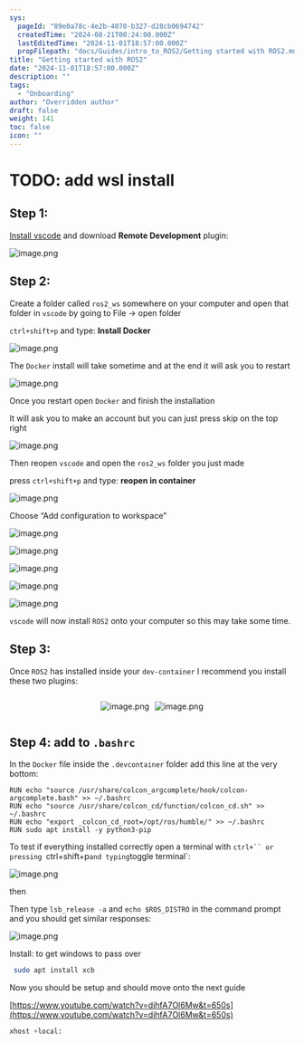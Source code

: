 ```yaml
---
sys:
  pageId: "89e0a78c-4e2b-4070-b327-d28cb0694742"
  createdTime: "2024-08-21T00:24:00.000Z"
  lastEditedTime: "2024-11-01T18:57:00.000Z"
  propFilepath: "docs/Guides/intro_to_ROS2/Getting started with ROS2.md"
title: "Getting started with ROS2"
date: "2024-11-01T18:57:00.000Z"
description: ""
tags:
  - "Onboarding"
author: "Overridden author"
draft: false
weight: 141
toc: false
icon: ""
---
```


# TODO: add wsl install

## Step 1:

[Install vscode](https://code.visualstudio.com/download) and download **Remote Development** plugin:

![image.png](https://prod-files-secure.s3.us-west-2.amazonaws.com/d518164a-d88e-44d1-a4ee-3adb3bd8bce0/efb52993-1881-4a40-b95e-6f020334f022/image.png?X-Amz-Algorithm=AWS4-HMAC-SHA256&X-Amz-Content-Sha256=UNSIGNED-PAYLOAD&X-Amz-Credential=ASIAZI2LB466R2S4UV5P%2F20250411%2Fus-west-2%2Fs3%2Faws4_request&X-Amz-Date=20250411T220731Z&X-Amz-Expires=3600&X-Amz-Security-Token=IQoJb3JpZ2luX2VjEEwaCXVzLXdlc3QtMiJHMEUCIDr1freCehRoKbMx313f3MBuPfZ34j0x1gmaujmqiSH5AiEAhDecftJop64tU6FXMqLPhJEP%2BjG4mnkRw5OfSalczTsqiAQIxf%2F%2F%2F%2F%2F%2F%2F%2F%2F%2FARAAGgw2Mzc0MjMxODM4MDUiDI1852pMrAuHox4uBCrcA6DvNm59%2BQVebdfR0XL9EbXWv0EC4mD7s5adGYaUTXoEeU03Q%2FuSbhRYsS8oes26Sohg9gdByDBKFlJAn5TnhgtwdDVgjg7afF6fX%2FylInkb4r1Ggv%2Fe2PuBJ%2F7l8B0J4JOPiPOcsiz%2BvJfZufuQzOKem0%2Fk46QB4lbB56hhdh1oecQSo8WF9O7Vz9OVUxOjyKuYqyhmphaGO1PNmkWMuYGb1nrTC9gUsDv%2BULX789dj1h7cd6%2BhAjzkFZFZyW465QeIHYC0vWBdwJH4rkwlZuQywpO6jJuiKpUbwSSb6lILab0zkqdfmVBXtotPRumJ5naePbTFU2DD7oDbEtf%2BV3luLLVBINC%2B9FR33Qkbo1tnBfXzmPn1MLfVwax8r5OhdKmNRGtWZAdbnHoenkp%2BXsPPndZNZfigNciABBY9UkDHI8s9X6gAbClHPJa9SiyR54GNnCvZbeLHN5AGtBkAxilqePd7%2BjkiBNQ%2BX54Aj8yeXPKC6ATICnS6Qs%2F%2BHtRn5km09tOdBJdI3lnMTEu2MfOttKeLOqZhGrr%2F1jpIin0jdqRerSOgpFGDWhaS7s1uPNHLUV2UW9ptqSx4sv47CKDbyVv%2BtOi5MbJufIH3gr9DourN8wGmcbrefS0MMIPx5b8GOqUBBGAlUzYY6Ovwk7cgpwnAgv6yCxlezUrbhC7qTqLffYyYNy9weg0r0fZpQXI%2F3qQYm%2Brs2k7MqTuwq4VMAXo4FEoQg7E307OPetoX7kuVv7qljomgsbIu72JfD0qJUcmFYyTNS%2FxxdL8EXWEPRXajiRDBYdoM9%2BaXDHwE%2BfO1FudRD89T4JKcA6p0Tr0beOLIuWm4ND%2FfwckLJKCeFKPxECUlifRU&X-Amz-Signature=4ee0ea6e2249d6bd545694f60643aa8ab7db4fbf83c3f144e1ccb99a243e35b2&X-Amz-SignedHeaders=host&x-id=GetObject)

## Step 2:

Create a folder called `ros2_ws` somewhere on your computer and open that folder in `vscode` by going to File → open folder 

`ctrl+shift+p` and type: **Install Docker**

![image.png](https://prod-files-secure.s3.us-west-2.amazonaws.com/d518164a-d88e-44d1-a4ee-3adb3bd8bce0/2269dc0e-1cd5-47ff-bceb-c04ad9b2eab0/image.png?X-Amz-Algorithm=AWS4-HMAC-SHA256&X-Amz-Content-Sha256=UNSIGNED-PAYLOAD&X-Amz-Credential=ASIAZI2LB466R2S4UV5P%2F20250411%2Fus-west-2%2Fs3%2Faws4_request&X-Amz-Date=20250411T220731Z&X-Amz-Expires=3600&X-Amz-Security-Token=IQoJb3JpZ2luX2VjEEwaCXVzLXdlc3QtMiJHMEUCIDr1freCehRoKbMx313f3MBuPfZ34j0x1gmaujmqiSH5AiEAhDecftJop64tU6FXMqLPhJEP%2BjG4mnkRw5OfSalczTsqiAQIxf%2F%2F%2F%2F%2F%2F%2F%2F%2F%2FARAAGgw2Mzc0MjMxODM4MDUiDI1852pMrAuHox4uBCrcA6DvNm59%2BQVebdfR0XL9EbXWv0EC4mD7s5adGYaUTXoEeU03Q%2FuSbhRYsS8oes26Sohg9gdByDBKFlJAn5TnhgtwdDVgjg7afF6fX%2FylInkb4r1Ggv%2Fe2PuBJ%2F7l8B0J4JOPiPOcsiz%2BvJfZufuQzOKem0%2Fk46QB4lbB56hhdh1oecQSo8WF9O7Vz9OVUxOjyKuYqyhmphaGO1PNmkWMuYGb1nrTC9gUsDv%2BULX789dj1h7cd6%2BhAjzkFZFZyW465QeIHYC0vWBdwJH4rkwlZuQywpO6jJuiKpUbwSSb6lILab0zkqdfmVBXtotPRumJ5naePbTFU2DD7oDbEtf%2BV3luLLVBINC%2B9FR33Qkbo1tnBfXzmPn1MLfVwax8r5OhdKmNRGtWZAdbnHoenkp%2BXsPPndZNZfigNciABBY9UkDHI8s9X6gAbClHPJa9SiyR54GNnCvZbeLHN5AGtBkAxilqePd7%2BjkiBNQ%2BX54Aj8yeXPKC6ATICnS6Qs%2F%2BHtRn5km09tOdBJdI3lnMTEu2MfOttKeLOqZhGrr%2F1jpIin0jdqRerSOgpFGDWhaS7s1uPNHLUV2UW9ptqSx4sv47CKDbyVv%2BtOi5MbJufIH3gr9DourN8wGmcbrefS0MMIPx5b8GOqUBBGAlUzYY6Ovwk7cgpwnAgv6yCxlezUrbhC7qTqLffYyYNy9weg0r0fZpQXI%2F3qQYm%2Brs2k7MqTuwq4VMAXo4FEoQg7E307OPetoX7kuVv7qljomgsbIu72JfD0qJUcmFYyTNS%2FxxdL8EXWEPRXajiRDBYdoM9%2BaXDHwE%2BfO1FudRD89T4JKcA6p0Tr0beOLIuWm4ND%2FfwckLJKCeFKPxECUlifRU&X-Amz-Signature=b2a0037c861ee13dbad8c2594a9ab79feba9703843658882a2f0339b2a0eb35f&X-Amz-SignedHeaders=host&x-id=GetObject)

The `Docker` install will take sometime and at the end it will ask you to restart

![image.png](https://prod-files-secure.s3.us-west-2.amazonaws.com/d518164a-d88e-44d1-a4ee-3adb3bd8bce0/ed233f78-be33-4b1f-b89c-9c346c0e961e/image.png?X-Amz-Algorithm=AWS4-HMAC-SHA256&X-Amz-Content-Sha256=UNSIGNED-PAYLOAD&X-Amz-Credential=ASIAZI2LB466R2S4UV5P%2F20250411%2Fus-west-2%2Fs3%2Faws4_request&X-Amz-Date=20250411T220731Z&X-Amz-Expires=3600&X-Amz-Security-Token=IQoJb3JpZ2luX2VjEEwaCXVzLXdlc3QtMiJHMEUCIDr1freCehRoKbMx313f3MBuPfZ34j0x1gmaujmqiSH5AiEAhDecftJop64tU6FXMqLPhJEP%2BjG4mnkRw5OfSalczTsqiAQIxf%2F%2F%2F%2F%2F%2F%2F%2F%2F%2FARAAGgw2Mzc0MjMxODM4MDUiDI1852pMrAuHox4uBCrcA6DvNm59%2BQVebdfR0XL9EbXWv0EC4mD7s5adGYaUTXoEeU03Q%2FuSbhRYsS8oes26Sohg9gdByDBKFlJAn5TnhgtwdDVgjg7afF6fX%2FylInkb4r1Ggv%2Fe2PuBJ%2F7l8B0J4JOPiPOcsiz%2BvJfZufuQzOKem0%2Fk46QB4lbB56hhdh1oecQSo8WF9O7Vz9OVUxOjyKuYqyhmphaGO1PNmkWMuYGb1nrTC9gUsDv%2BULX789dj1h7cd6%2BhAjzkFZFZyW465QeIHYC0vWBdwJH4rkwlZuQywpO6jJuiKpUbwSSb6lILab0zkqdfmVBXtotPRumJ5naePbTFU2DD7oDbEtf%2BV3luLLVBINC%2B9FR33Qkbo1tnBfXzmPn1MLfVwax8r5OhdKmNRGtWZAdbnHoenkp%2BXsPPndZNZfigNciABBY9UkDHI8s9X6gAbClHPJa9SiyR54GNnCvZbeLHN5AGtBkAxilqePd7%2BjkiBNQ%2BX54Aj8yeXPKC6ATICnS6Qs%2F%2BHtRn5km09tOdBJdI3lnMTEu2MfOttKeLOqZhGrr%2F1jpIin0jdqRerSOgpFGDWhaS7s1uPNHLUV2UW9ptqSx4sv47CKDbyVv%2BtOi5MbJufIH3gr9DourN8wGmcbrefS0MMIPx5b8GOqUBBGAlUzYY6Ovwk7cgpwnAgv6yCxlezUrbhC7qTqLffYyYNy9weg0r0fZpQXI%2F3qQYm%2Brs2k7MqTuwq4VMAXo4FEoQg7E307OPetoX7kuVv7qljomgsbIu72JfD0qJUcmFYyTNS%2FxxdL8EXWEPRXajiRDBYdoM9%2BaXDHwE%2BfO1FudRD89T4JKcA6p0Tr0beOLIuWm4ND%2FfwckLJKCeFKPxECUlifRU&X-Amz-Signature=94f0542c8a6c422c9ce62fdd02c9f10549c7342f4a1bd6609c9ca81dcc3e201d&X-Amz-SignedHeaders=host&x-id=GetObject)

Once you restart open `Docker` and finish the installation

It will ask you to make an account but you can just press skip on the top right

![image.png](https://prod-files-secure.s3.us-west-2.amazonaws.com/d518164a-d88e-44d1-a4ee-3adb3bd8bce0/21010ad9-1659-4fd9-9f59-9932a09b2a3d/image.png?X-Amz-Algorithm=AWS4-HMAC-SHA256&X-Amz-Content-Sha256=UNSIGNED-PAYLOAD&X-Amz-Credential=ASIAZI2LB466R2S4UV5P%2F20250411%2Fus-west-2%2Fs3%2Faws4_request&X-Amz-Date=20250411T220731Z&X-Amz-Expires=3600&X-Amz-Security-Token=IQoJb3JpZ2luX2VjEEwaCXVzLXdlc3QtMiJHMEUCIDr1freCehRoKbMx313f3MBuPfZ34j0x1gmaujmqiSH5AiEAhDecftJop64tU6FXMqLPhJEP%2BjG4mnkRw5OfSalczTsqiAQIxf%2F%2F%2F%2F%2F%2F%2F%2F%2F%2FARAAGgw2Mzc0MjMxODM4MDUiDI1852pMrAuHox4uBCrcA6DvNm59%2BQVebdfR0XL9EbXWv0EC4mD7s5adGYaUTXoEeU03Q%2FuSbhRYsS8oes26Sohg9gdByDBKFlJAn5TnhgtwdDVgjg7afF6fX%2FylInkb4r1Ggv%2Fe2PuBJ%2F7l8B0J4JOPiPOcsiz%2BvJfZufuQzOKem0%2Fk46QB4lbB56hhdh1oecQSo8WF9O7Vz9OVUxOjyKuYqyhmphaGO1PNmkWMuYGb1nrTC9gUsDv%2BULX789dj1h7cd6%2BhAjzkFZFZyW465QeIHYC0vWBdwJH4rkwlZuQywpO6jJuiKpUbwSSb6lILab0zkqdfmVBXtotPRumJ5naePbTFU2DD7oDbEtf%2BV3luLLVBINC%2B9FR33Qkbo1tnBfXzmPn1MLfVwax8r5OhdKmNRGtWZAdbnHoenkp%2BXsPPndZNZfigNciABBY9UkDHI8s9X6gAbClHPJa9SiyR54GNnCvZbeLHN5AGtBkAxilqePd7%2BjkiBNQ%2BX54Aj8yeXPKC6ATICnS6Qs%2F%2BHtRn5km09tOdBJdI3lnMTEu2MfOttKeLOqZhGrr%2F1jpIin0jdqRerSOgpFGDWhaS7s1uPNHLUV2UW9ptqSx4sv47CKDbyVv%2BtOi5MbJufIH3gr9DourN8wGmcbrefS0MMIPx5b8GOqUBBGAlUzYY6Ovwk7cgpwnAgv6yCxlezUrbhC7qTqLffYyYNy9weg0r0fZpQXI%2F3qQYm%2Brs2k7MqTuwq4VMAXo4FEoQg7E307OPetoX7kuVv7qljomgsbIu72JfD0qJUcmFYyTNS%2FxxdL8EXWEPRXajiRDBYdoM9%2BaXDHwE%2BfO1FudRD89T4JKcA6p0Tr0beOLIuWm4ND%2FfwckLJKCeFKPxECUlifRU&X-Amz-Signature=260ab82499c6e126578188a75d459d4ef7da3cc262ba086c7cacd91f13f52e8b&X-Amz-SignedHeaders=host&x-id=GetObject)

Then reopen `vscode` and open the `ros2_ws` folder you just made

press `ctrl+shift+p` and type: **reopen in container**

![image.png](https://prod-files-secure.s3.us-west-2.amazonaws.com/d518164a-d88e-44d1-a4ee-3adb3bd8bce0/4e93b8c2-41ad-488c-8095-c74205196118/image.png?X-Amz-Algorithm=AWS4-HMAC-SHA256&X-Amz-Content-Sha256=UNSIGNED-PAYLOAD&X-Amz-Credential=ASIAZI2LB466R2S4UV5P%2F20250411%2Fus-west-2%2Fs3%2Faws4_request&X-Amz-Date=20250411T220731Z&X-Amz-Expires=3600&X-Amz-Security-Token=IQoJb3JpZ2luX2VjEEwaCXVzLXdlc3QtMiJHMEUCIDr1freCehRoKbMx313f3MBuPfZ34j0x1gmaujmqiSH5AiEAhDecftJop64tU6FXMqLPhJEP%2BjG4mnkRw5OfSalczTsqiAQIxf%2F%2F%2F%2F%2F%2F%2F%2F%2F%2FARAAGgw2Mzc0MjMxODM4MDUiDI1852pMrAuHox4uBCrcA6DvNm59%2BQVebdfR0XL9EbXWv0EC4mD7s5adGYaUTXoEeU03Q%2FuSbhRYsS8oes26Sohg9gdByDBKFlJAn5TnhgtwdDVgjg7afF6fX%2FylInkb4r1Ggv%2Fe2PuBJ%2F7l8B0J4JOPiPOcsiz%2BvJfZufuQzOKem0%2Fk46QB4lbB56hhdh1oecQSo8WF9O7Vz9OVUxOjyKuYqyhmphaGO1PNmkWMuYGb1nrTC9gUsDv%2BULX789dj1h7cd6%2BhAjzkFZFZyW465QeIHYC0vWBdwJH4rkwlZuQywpO6jJuiKpUbwSSb6lILab0zkqdfmVBXtotPRumJ5naePbTFU2DD7oDbEtf%2BV3luLLVBINC%2B9FR33Qkbo1tnBfXzmPn1MLfVwax8r5OhdKmNRGtWZAdbnHoenkp%2BXsPPndZNZfigNciABBY9UkDHI8s9X6gAbClHPJa9SiyR54GNnCvZbeLHN5AGtBkAxilqePd7%2BjkiBNQ%2BX54Aj8yeXPKC6ATICnS6Qs%2F%2BHtRn5km09tOdBJdI3lnMTEu2MfOttKeLOqZhGrr%2F1jpIin0jdqRerSOgpFGDWhaS7s1uPNHLUV2UW9ptqSx4sv47CKDbyVv%2BtOi5MbJufIH3gr9DourN8wGmcbrefS0MMIPx5b8GOqUBBGAlUzYY6Ovwk7cgpwnAgv6yCxlezUrbhC7qTqLffYyYNy9weg0r0fZpQXI%2F3qQYm%2Brs2k7MqTuwq4VMAXo4FEoQg7E307OPetoX7kuVv7qljomgsbIu72JfD0qJUcmFYyTNS%2FxxdL8EXWEPRXajiRDBYdoM9%2BaXDHwE%2BfO1FudRD89T4JKcA6p0Tr0beOLIuWm4ND%2FfwckLJKCeFKPxECUlifRU&X-Amz-Signature=0b027c6f80776961076c2004fba248f3993c5af69311990762218191bb9c4861&X-Amz-SignedHeaders=host&x-id=GetObject)

Choose “Add configuration to workspace”

![image.png](https://prod-files-secure.s3.us-west-2.amazonaws.com/d518164a-d88e-44d1-a4ee-3adb3bd8bce0/9560b282-5060-4989-ba37-97e7b2c22476/image.png?X-Amz-Algorithm=AWS4-HMAC-SHA256&X-Amz-Content-Sha256=UNSIGNED-PAYLOAD&X-Amz-Credential=ASIAZI2LB466R2S4UV5P%2F20250411%2Fus-west-2%2Fs3%2Faws4_request&X-Amz-Date=20250411T220731Z&X-Amz-Expires=3600&X-Amz-Security-Token=IQoJb3JpZ2luX2VjEEwaCXVzLXdlc3QtMiJHMEUCIDr1freCehRoKbMx313f3MBuPfZ34j0x1gmaujmqiSH5AiEAhDecftJop64tU6FXMqLPhJEP%2BjG4mnkRw5OfSalczTsqiAQIxf%2F%2F%2F%2F%2F%2F%2F%2F%2F%2FARAAGgw2Mzc0MjMxODM4MDUiDI1852pMrAuHox4uBCrcA6DvNm59%2BQVebdfR0XL9EbXWv0EC4mD7s5adGYaUTXoEeU03Q%2FuSbhRYsS8oes26Sohg9gdByDBKFlJAn5TnhgtwdDVgjg7afF6fX%2FylInkb4r1Ggv%2Fe2PuBJ%2F7l8B0J4JOPiPOcsiz%2BvJfZufuQzOKem0%2Fk46QB4lbB56hhdh1oecQSo8WF9O7Vz9OVUxOjyKuYqyhmphaGO1PNmkWMuYGb1nrTC9gUsDv%2BULX789dj1h7cd6%2BhAjzkFZFZyW465QeIHYC0vWBdwJH4rkwlZuQywpO6jJuiKpUbwSSb6lILab0zkqdfmVBXtotPRumJ5naePbTFU2DD7oDbEtf%2BV3luLLVBINC%2B9FR33Qkbo1tnBfXzmPn1MLfVwax8r5OhdKmNRGtWZAdbnHoenkp%2BXsPPndZNZfigNciABBY9UkDHI8s9X6gAbClHPJa9SiyR54GNnCvZbeLHN5AGtBkAxilqePd7%2BjkiBNQ%2BX54Aj8yeXPKC6ATICnS6Qs%2F%2BHtRn5km09tOdBJdI3lnMTEu2MfOttKeLOqZhGrr%2F1jpIin0jdqRerSOgpFGDWhaS7s1uPNHLUV2UW9ptqSx4sv47CKDbyVv%2BtOi5MbJufIH3gr9DourN8wGmcbrefS0MMIPx5b8GOqUBBGAlUzYY6Ovwk7cgpwnAgv6yCxlezUrbhC7qTqLffYyYNy9weg0r0fZpQXI%2F3qQYm%2Brs2k7MqTuwq4VMAXo4FEoQg7E307OPetoX7kuVv7qljomgsbIu72JfD0qJUcmFYyTNS%2FxxdL8EXWEPRXajiRDBYdoM9%2BaXDHwE%2BfO1FudRD89T4JKcA6p0Tr0beOLIuWm4ND%2FfwckLJKCeFKPxECUlifRU&X-Amz-Signature=5242ee9ce2a2575b3ee7e80e8bcc3e76dc85570004b7a7043bf20723d5f2dafa&X-Amz-SignedHeaders=host&x-id=GetObject)

![image.png](https://prod-files-secure.s3.us-west-2.amazonaws.com/d518164a-d88e-44d1-a4ee-3adb3bd8bce0/2ee63f81-886b-48e8-a553-dc6e5eac99e4/image.png?X-Amz-Algorithm=AWS4-HMAC-SHA256&X-Amz-Content-Sha256=UNSIGNED-PAYLOAD&X-Amz-Credential=ASIAZI2LB466R2S4UV5P%2F20250411%2Fus-west-2%2Fs3%2Faws4_request&X-Amz-Date=20250411T220731Z&X-Amz-Expires=3600&X-Amz-Security-Token=IQoJb3JpZ2luX2VjEEwaCXVzLXdlc3QtMiJHMEUCIDr1freCehRoKbMx313f3MBuPfZ34j0x1gmaujmqiSH5AiEAhDecftJop64tU6FXMqLPhJEP%2BjG4mnkRw5OfSalczTsqiAQIxf%2F%2F%2F%2F%2F%2F%2F%2F%2F%2FARAAGgw2Mzc0MjMxODM4MDUiDI1852pMrAuHox4uBCrcA6DvNm59%2BQVebdfR0XL9EbXWv0EC4mD7s5adGYaUTXoEeU03Q%2FuSbhRYsS8oes26Sohg9gdByDBKFlJAn5TnhgtwdDVgjg7afF6fX%2FylInkb4r1Ggv%2Fe2PuBJ%2F7l8B0J4JOPiPOcsiz%2BvJfZufuQzOKem0%2Fk46QB4lbB56hhdh1oecQSo8WF9O7Vz9OVUxOjyKuYqyhmphaGO1PNmkWMuYGb1nrTC9gUsDv%2BULX789dj1h7cd6%2BhAjzkFZFZyW465QeIHYC0vWBdwJH4rkwlZuQywpO6jJuiKpUbwSSb6lILab0zkqdfmVBXtotPRumJ5naePbTFU2DD7oDbEtf%2BV3luLLVBINC%2B9FR33Qkbo1tnBfXzmPn1MLfVwax8r5OhdKmNRGtWZAdbnHoenkp%2BXsPPndZNZfigNciABBY9UkDHI8s9X6gAbClHPJa9SiyR54GNnCvZbeLHN5AGtBkAxilqePd7%2BjkiBNQ%2BX54Aj8yeXPKC6ATICnS6Qs%2F%2BHtRn5km09tOdBJdI3lnMTEu2MfOttKeLOqZhGrr%2F1jpIin0jdqRerSOgpFGDWhaS7s1uPNHLUV2UW9ptqSx4sv47CKDbyVv%2BtOi5MbJufIH3gr9DourN8wGmcbrefS0MMIPx5b8GOqUBBGAlUzYY6Ovwk7cgpwnAgv6yCxlezUrbhC7qTqLffYyYNy9weg0r0fZpQXI%2F3qQYm%2Brs2k7MqTuwq4VMAXo4FEoQg7E307OPetoX7kuVv7qljomgsbIu72JfD0qJUcmFYyTNS%2FxxdL8EXWEPRXajiRDBYdoM9%2BaXDHwE%2BfO1FudRD89T4JKcA6p0Tr0beOLIuWm4ND%2FfwckLJKCeFKPxECUlifRU&X-Amz-Signature=0f86ab82f4706c79d333e66cb8a931fbe1fe2e1bbe6cb2df8129bd9232a3cc37&X-Amz-SignedHeaders=host&x-id=GetObject)

![image.png](https://prod-files-secure.s3.us-west-2.amazonaws.com/d518164a-d88e-44d1-a4ee-3adb3bd8bce0/ae1580b2-b048-407e-aed9-b584224a7a04/image.png?X-Amz-Algorithm=AWS4-HMAC-SHA256&X-Amz-Content-Sha256=UNSIGNED-PAYLOAD&X-Amz-Credential=ASIAZI2LB466R2S4UV5P%2F20250411%2Fus-west-2%2Fs3%2Faws4_request&X-Amz-Date=20250411T220731Z&X-Amz-Expires=3600&X-Amz-Security-Token=IQoJb3JpZ2luX2VjEEwaCXVzLXdlc3QtMiJHMEUCIDr1freCehRoKbMx313f3MBuPfZ34j0x1gmaujmqiSH5AiEAhDecftJop64tU6FXMqLPhJEP%2BjG4mnkRw5OfSalczTsqiAQIxf%2F%2F%2F%2F%2F%2F%2F%2F%2F%2FARAAGgw2Mzc0MjMxODM4MDUiDI1852pMrAuHox4uBCrcA6DvNm59%2BQVebdfR0XL9EbXWv0EC4mD7s5adGYaUTXoEeU03Q%2FuSbhRYsS8oes26Sohg9gdByDBKFlJAn5TnhgtwdDVgjg7afF6fX%2FylInkb4r1Ggv%2Fe2PuBJ%2F7l8B0J4JOPiPOcsiz%2BvJfZufuQzOKem0%2Fk46QB4lbB56hhdh1oecQSo8WF9O7Vz9OVUxOjyKuYqyhmphaGO1PNmkWMuYGb1nrTC9gUsDv%2BULX789dj1h7cd6%2BhAjzkFZFZyW465QeIHYC0vWBdwJH4rkwlZuQywpO6jJuiKpUbwSSb6lILab0zkqdfmVBXtotPRumJ5naePbTFU2DD7oDbEtf%2BV3luLLVBINC%2B9FR33Qkbo1tnBfXzmPn1MLfVwax8r5OhdKmNRGtWZAdbnHoenkp%2BXsPPndZNZfigNciABBY9UkDHI8s9X6gAbClHPJa9SiyR54GNnCvZbeLHN5AGtBkAxilqePd7%2BjkiBNQ%2BX54Aj8yeXPKC6ATICnS6Qs%2F%2BHtRn5km09tOdBJdI3lnMTEu2MfOttKeLOqZhGrr%2F1jpIin0jdqRerSOgpFGDWhaS7s1uPNHLUV2UW9ptqSx4sv47CKDbyVv%2BtOi5MbJufIH3gr9DourN8wGmcbrefS0MMIPx5b8GOqUBBGAlUzYY6Ovwk7cgpwnAgv6yCxlezUrbhC7qTqLffYyYNy9weg0r0fZpQXI%2F3qQYm%2Brs2k7MqTuwq4VMAXo4FEoQg7E307OPetoX7kuVv7qljomgsbIu72JfD0qJUcmFYyTNS%2FxxdL8EXWEPRXajiRDBYdoM9%2BaXDHwE%2BfO1FudRD89T4JKcA6p0Tr0beOLIuWm4ND%2FfwckLJKCeFKPxECUlifRU&X-Amz-Signature=1a4c53e3cc6078039e0687231de3ea4f9d07220e3ef56ffc016328bdbbbaa5a6&X-Amz-SignedHeaders=host&x-id=GetObject)

![image.png](https://prod-files-secure.s3.us-west-2.amazonaws.com/d518164a-d88e-44d1-a4ee-3adb3bd8bce0/53255b28-f75e-430f-b9e3-c0ac8577e42b/image.png?X-Amz-Algorithm=AWS4-HMAC-SHA256&X-Amz-Content-Sha256=UNSIGNED-PAYLOAD&X-Amz-Credential=ASIAZI2LB466R2S4UV5P%2F20250411%2Fus-west-2%2Fs3%2Faws4_request&X-Amz-Date=20250411T220731Z&X-Amz-Expires=3600&X-Amz-Security-Token=IQoJb3JpZ2luX2VjEEwaCXVzLXdlc3QtMiJHMEUCIDr1freCehRoKbMx313f3MBuPfZ34j0x1gmaujmqiSH5AiEAhDecftJop64tU6FXMqLPhJEP%2BjG4mnkRw5OfSalczTsqiAQIxf%2F%2F%2F%2F%2F%2F%2F%2F%2F%2FARAAGgw2Mzc0MjMxODM4MDUiDI1852pMrAuHox4uBCrcA6DvNm59%2BQVebdfR0XL9EbXWv0EC4mD7s5adGYaUTXoEeU03Q%2FuSbhRYsS8oes26Sohg9gdByDBKFlJAn5TnhgtwdDVgjg7afF6fX%2FylInkb4r1Ggv%2Fe2PuBJ%2F7l8B0J4JOPiPOcsiz%2BvJfZufuQzOKem0%2Fk46QB4lbB56hhdh1oecQSo8WF9O7Vz9OVUxOjyKuYqyhmphaGO1PNmkWMuYGb1nrTC9gUsDv%2BULX789dj1h7cd6%2BhAjzkFZFZyW465QeIHYC0vWBdwJH4rkwlZuQywpO6jJuiKpUbwSSb6lILab0zkqdfmVBXtotPRumJ5naePbTFU2DD7oDbEtf%2BV3luLLVBINC%2B9FR33Qkbo1tnBfXzmPn1MLfVwax8r5OhdKmNRGtWZAdbnHoenkp%2BXsPPndZNZfigNciABBY9UkDHI8s9X6gAbClHPJa9SiyR54GNnCvZbeLHN5AGtBkAxilqePd7%2BjkiBNQ%2BX54Aj8yeXPKC6ATICnS6Qs%2F%2BHtRn5km09tOdBJdI3lnMTEu2MfOttKeLOqZhGrr%2F1jpIin0jdqRerSOgpFGDWhaS7s1uPNHLUV2UW9ptqSx4sv47CKDbyVv%2BtOi5MbJufIH3gr9DourN8wGmcbrefS0MMIPx5b8GOqUBBGAlUzYY6Ovwk7cgpwnAgv6yCxlezUrbhC7qTqLffYyYNy9weg0r0fZpQXI%2F3qQYm%2Brs2k7MqTuwq4VMAXo4FEoQg7E307OPetoX7kuVv7qljomgsbIu72JfD0qJUcmFYyTNS%2FxxdL8EXWEPRXajiRDBYdoM9%2BaXDHwE%2BfO1FudRD89T4JKcA6p0Tr0beOLIuWm4ND%2FfwckLJKCeFKPxECUlifRU&X-Amz-Signature=a706e47158743de1ad800193eba2a6d9fe808f340ae43e19c6842788caec4d91&X-Amz-SignedHeaders=host&x-id=GetObject)

![image.png](https://prod-files-secure.s3.us-west-2.amazonaws.com/d518164a-d88e-44d1-a4ee-3adb3bd8bce0/7c562767-5af9-4ffb-97d1-327bcdf4ee00/image.png?X-Amz-Algorithm=AWS4-HMAC-SHA256&X-Amz-Content-Sha256=UNSIGNED-PAYLOAD&X-Amz-Credential=ASIAZI2LB466R2S4UV5P%2F20250411%2Fus-west-2%2Fs3%2Faws4_request&X-Amz-Date=20250411T220731Z&X-Amz-Expires=3600&X-Amz-Security-Token=IQoJb3JpZ2luX2VjEEwaCXVzLXdlc3QtMiJHMEUCIDr1freCehRoKbMx313f3MBuPfZ34j0x1gmaujmqiSH5AiEAhDecftJop64tU6FXMqLPhJEP%2BjG4mnkRw5OfSalczTsqiAQIxf%2F%2F%2F%2F%2F%2F%2F%2F%2F%2FARAAGgw2Mzc0MjMxODM4MDUiDI1852pMrAuHox4uBCrcA6DvNm59%2BQVebdfR0XL9EbXWv0EC4mD7s5adGYaUTXoEeU03Q%2FuSbhRYsS8oes26Sohg9gdByDBKFlJAn5TnhgtwdDVgjg7afF6fX%2FylInkb4r1Ggv%2Fe2PuBJ%2F7l8B0J4JOPiPOcsiz%2BvJfZufuQzOKem0%2Fk46QB4lbB56hhdh1oecQSo8WF9O7Vz9OVUxOjyKuYqyhmphaGO1PNmkWMuYGb1nrTC9gUsDv%2BULX789dj1h7cd6%2BhAjzkFZFZyW465QeIHYC0vWBdwJH4rkwlZuQywpO6jJuiKpUbwSSb6lILab0zkqdfmVBXtotPRumJ5naePbTFU2DD7oDbEtf%2BV3luLLVBINC%2B9FR33Qkbo1tnBfXzmPn1MLfVwax8r5OhdKmNRGtWZAdbnHoenkp%2BXsPPndZNZfigNciABBY9UkDHI8s9X6gAbClHPJa9SiyR54GNnCvZbeLHN5AGtBkAxilqePd7%2BjkiBNQ%2BX54Aj8yeXPKC6ATICnS6Qs%2F%2BHtRn5km09tOdBJdI3lnMTEu2MfOttKeLOqZhGrr%2F1jpIin0jdqRerSOgpFGDWhaS7s1uPNHLUV2UW9ptqSx4sv47CKDbyVv%2BtOi5MbJufIH3gr9DourN8wGmcbrefS0MMIPx5b8GOqUBBGAlUzYY6Ovwk7cgpwnAgv6yCxlezUrbhC7qTqLffYyYNy9weg0r0fZpQXI%2F3qQYm%2Brs2k7MqTuwq4VMAXo4FEoQg7E307OPetoX7kuVv7qljomgsbIu72JfD0qJUcmFYyTNS%2FxxdL8EXWEPRXajiRDBYdoM9%2BaXDHwE%2BfO1FudRD89T4JKcA6p0Tr0beOLIuWm4ND%2FfwckLJKCeFKPxECUlifRU&X-Amz-Signature=be90d1a0991da5d3048cab38390e24d460a15740816df15d4fed848a1ad5c2d0&X-Amz-SignedHeaders=host&x-id=GetObject)

`vscode` will now install `ROS2` onto your computer so this may take some time.

## Step 3:

Once `ROS2` has installed inside your `dev-container` I recommend you install these two plugins:

<div style="display: flex;flex-direction: row; column-gap:10px; max-width: 630px;justify-content: center;">
<div>

![image.png](https://prod-files-secure.s3.us-west-2.amazonaws.com/d518164a-d88e-44d1-a4ee-3adb3bd8bce0/3fc3d550-5a54-4ba1-ba6b-faa01cdb7369/image.png?X-Amz-Algorithm=AWS4-HMAC-SHA256&X-Amz-Content-Sha256=UNSIGNED-PAYLOAD&X-Amz-Credential=ASIAZI2LB466ZRVOAHFC%2F20250411%2Fus-west-2%2Fs3%2Faws4_request&X-Amz-Date=20250411T220733Z&X-Amz-Expires=3600&X-Amz-Security-Token=IQoJb3JpZ2luX2VjEE4aCXVzLXdlc3QtMiJHMEUCIQCPk0OPzvnsifPO2GEK7duSd7vf4xxRdXAAUiUUAic5UgIgHlOeZvgTHMdy0N3F3I3FJvyFLRyhPjC1hvo%2FMhdXklUqiAQIx%2F%2F%2F%2F%2F%2F%2F%2F%2F%2F%2FARAAGgw2Mzc0MjMxODM4MDUiDHTjWXmrzAfJSD4l0ircA2w9Xd4xi1fPOB4XmEI8D20Y6kIdxNGqiUQdt5mjCWTi0x07X308i8TOj9hyZQ27yn5iZIW0GPdL%2Ber0%2FvsFc05rZZMSCYWKl2J0jvFLQGycYDWreji3I8eSYMPcqVYC%2FqXJDUcNG0IFNrP%2B%2BCzylkElVPzl3l3VDmVCapgrKRuGS4CsKUSCZ%2BM0TK2v6ToYaGkyxI09I%2BPedsKwesEAldeZUWQ%2FxjByhmUTYpdaL9UUdHrDY9im9d2RW3TurhnpjPxrTJVDT7LZaL0PdTIejFo9d9wcnM1XPzBrhXDk6o%2FEiM7kzzpQaZ2Wu2GoGFsGmSGtYXqGHw69weLsoRamyYbEJg6RRV0Lr13ItIKctJM0DhQ2aTwJyEJYJNXaYi5rVUB7W4gU2CdMuqCRZe3fZ3pstmAFJUPTxwG8kBg8FHxu6aO2bTYDD1EODyyu6bZkKlB3BgbFf%2FU1ShxlyL3LCazzWOd%2BXWW6TQPxTlBuvsjF7W2AE1YA%2BZSYg05Jfgz91dEsvqbCuMnXLuQU7CEAfIpxDWCnWYxhG%2FcA9Xzjgf1zIeigN91MuHqQVVVHiDkvL%2BDxKiq0F9qXiHosd7ugYLsbNwLH%2FJxyQvP6UOshq%2FYP7zfnobp50y6JIzfhMJ6k5r8GOqUBhx4oNFlzLQssp%2BCKBoTPYyZ5%2BnwYw5JgLA%2BjosuzXBh2npXyUFY7P8WBKuPj8RaQzVOufMm9YADT08CF9Vp%2Fe%2Fqe8%2B0yIIETK%2FfVQQIBO0bjIRE2SDm4cgknTjtB5YFYvjTobp8cxOIq95BdYP%2BUHte%2B3aPKsXbs7XFFvoRHLrzUpXLWjasy8UYMIZc3HloNZeypVpI0ws9uRENq2cBiDV2kv1sF&X-Amz-Signature=d854885f2b7ad9575611cfc19e99c00856113fb2c02ff033946fc89c22328a2c&X-Amz-SignedHeaders=host&x-id=GetObject)

</div>
<div>

![image.png](https://prod-files-secure.s3.us-west-2.amazonaws.com/d518164a-d88e-44d1-a4ee-3adb3bd8bce0/d994cc66-13c2-4093-a5a3-f84cf4601a82/image.png?X-Amz-Algorithm=AWS4-HMAC-SHA256&X-Amz-Content-Sha256=UNSIGNED-PAYLOAD&X-Amz-Credential=ASIAZI2LB4666AQTSBTA%2F20250411%2Fus-west-2%2Fs3%2Faws4_request&X-Amz-Date=20250411T220733Z&X-Amz-Expires=3600&X-Amz-Security-Token=IQoJb3JpZ2luX2VjEEwaCXVzLXdlc3QtMiJGMEQCIGR%2B79W2LN19rwnolQ1iKR%2BVH1jW6ii6yZMnvmpTtRxQAiBLw62IBcgHpFzrxGKeNdlTzdXRFCFMBgSabyCxHFKzySqIBAjF%2F%2F%2F%2F%2F%2F%2F%2F%2F%2F8BEAAaDDYzNzQyMzE4MzgwNSIM3mIOyRfnpRq0j29hKtwDemMTxIp4P8Wtb2gpIEN9W4XxgMKVYg6IJv0Ddj5GjLFPW0sHZv4iDD1JQVPXQZF3y%2BIOG3nRZBisS45Jgj1KTbCOUYEEyZ51s5vaSGwUiB35%2B9fh4b17wZEwmyIqLLa4T%2FTnnAOBi8%2BwTu7lM3zWZP%2FT3aoynTGUAn4cxt4Q3EjW%2FU08G%2Fy9OSB86oOgkOlaR4sE6EDDrnRQYdM1CPf5pNNNsZVSdmIHiqcWDqyDRA8w8P%2F5INdysa1I0waNKHDK1BN8X1h62%2B0nsPAhS8ZvpmX65TzKz87ZYXVmQlgySdk8SZYIp5ETNjmBM9A9r8oeKj1LcljRZ0Kn5hBn5vWhmWBmXBrVLnIrtLmIU0nKvZ8u2VFZvvbAIgJo8CAzPXRwmSWCWHg%2FboLBGdY0T9CE4AMB79mp1D4n2%2Fcd91qy4NFAFrMkPCUAE1h4oNSmbxVoP3wVyMoLO7VAkojjl3A4E5%2FtMwu6jztXxDdDwelrAX9F8qNn5AZ7Agv19OtDYJxHOnX0agrImBEnWJ%2BSSYTBLShkc2hmwS0d%2FKRGR%2F5jni695oGocc%2FlVVYPfm4eMUzMNV9SVj1f%2BxOkI7b6%2FtqBGBWrp5sVZd20HIxeE9MSrl23AnwXdE8d4JRYm1UwhPHlvwY6pgHZTkvCscn9tsCwdJ0Qz3f2whbpJRqxSENZ%2FOjl8mnK3eF2uolyT%2F0%2B8ADpPX%2FD%2B%2B2XVsDEiTw3H9tCWskSFDg%2BCHl2JYPUfOWiFc%2F3NG%2Btq2W9VLMS12cosf1k7clK8CA%2FmMKxM5PzZU5yFTivnM3EQAUQkjP%2FsnDSCsIJlkKIr3PSeU1PXzFHWTz5nzuz8qQ01RL9cWWoQ3vjaKoINbusSzFoXq1C&X-Amz-Signature=0e022f404f0f0843d060be4e26816545c707bb0a23f7863d9f868a9065e899b8&X-Amz-SignedHeaders=host&x-id=GetObject)

</div>
</div>

## Step 4: add to `.bashrc`

In the `Docker` file inside the `.devcontainer` folder add this line at the very bottom: 

```docker
RUN echo "source /usr/share/colcon_argcomplete/hook/colcon-argcomplete.bash" >> ~/.bashrc
RUN echo "source /usr/share/colcon_cd/function/colcon_cd.sh" >> ~/.bashrc
RUN echo "export _colcon_cd_root=/opt/ros/humble/" >> ~/.bashrc
RUN sudo apt install -y python3-pip 
```

To test if everything installed correctly open a terminal with `ctrl+`` or pressing `ctrl+shift+p` and typing `toggle terminal`:

![image.png](https://prod-files-secure.s3.us-west-2.amazonaws.com/d518164a-d88e-44d1-a4ee-3adb3bd8bce0/6a4943d8-b04e-4c02-9a58-775f3384d1a5/image.png?X-Amz-Algorithm=AWS4-HMAC-SHA256&X-Amz-Content-Sha256=UNSIGNED-PAYLOAD&X-Amz-Credential=ASIAZI2LB466R2S4UV5P%2F20250411%2Fus-west-2%2Fs3%2Faws4_request&X-Amz-Date=20250411T220731Z&X-Amz-Expires=3600&X-Amz-Security-Token=IQoJb3JpZ2luX2VjEEwaCXVzLXdlc3QtMiJHMEUCIDr1freCehRoKbMx313f3MBuPfZ34j0x1gmaujmqiSH5AiEAhDecftJop64tU6FXMqLPhJEP%2BjG4mnkRw5OfSalczTsqiAQIxf%2F%2F%2F%2F%2F%2F%2F%2F%2F%2FARAAGgw2Mzc0MjMxODM4MDUiDI1852pMrAuHox4uBCrcA6DvNm59%2BQVebdfR0XL9EbXWv0EC4mD7s5adGYaUTXoEeU03Q%2FuSbhRYsS8oes26Sohg9gdByDBKFlJAn5TnhgtwdDVgjg7afF6fX%2FylInkb4r1Ggv%2Fe2PuBJ%2F7l8B0J4JOPiPOcsiz%2BvJfZufuQzOKem0%2Fk46QB4lbB56hhdh1oecQSo8WF9O7Vz9OVUxOjyKuYqyhmphaGO1PNmkWMuYGb1nrTC9gUsDv%2BULX789dj1h7cd6%2BhAjzkFZFZyW465QeIHYC0vWBdwJH4rkwlZuQywpO6jJuiKpUbwSSb6lILab0zkqdfmVBXtotPRumJ5naePbTFU2DD7oDbEtf%2BV3luLLVBINC%2B9FR33Qkbo1tnBfXzmPn1MLfVwax8r5OhdKmNRGtWZAdbnHoenkp%2BXsPPndZNZfigNciABBY9UkDHI8s9X6gAbClHPJa9SiyR54GNnCvZbeLHN5AGtBkAxilqePd7%2BjkiBNQ%2BX54Aj8yeXPKC6ATICnS6Qs%2F%2BHtRn5km09tOdBJdI3lnMTEu2MfOttKeLOqZhGrr%2F1jpIin0jdqRerSOgpFGDWhaS7s1uPNHLUV2UW9ptqSx4sv47CKDbyVv%2BtOi5MbJufIH3gr9DourN8wGmcbrefS0MMIPx5b8GOqUBBGAlUzYY6Ovwk7cgpwnAgv6yCxlezUrbhC7qTqLffYyYNy9weg0r0fZpQXI%2F3qQYm%2Brs2k7MqTuwq4VMAXo4FEoQg7E307OPetoX7kuVv7qljomgsbIu72JfD0qJUcmFYyTNS%2FxxdL8EXWEPRXajiRDBYdoM9%2BaXDHwE%2BfO1FudRD89T4JKcA6p0Tr0beOLIuWm4ND%2FfwckLJKCeFKPxECUlifRU&X-Amz-Signature=f3182e126dd6637659e17099b792aa9b0ab9aa2079e2f0ad8e27457ac7faf1ba&X-Amz-SignedHeaders=host&x-id=GetObject)

then 

Then type `lsb_release -a` and `echo $ROS_DISTRO` in the command prompt and you should get similar responses:

![image.png](https://prod-files-secure.s3.us-west-2.amazonaws.com/d518164a-d88e-44d1-a4ee-3adb3bd8bce0/3e635dec-a805-4e85-8b9e-d000e5b71a4e/image.png?X-Amz-Algorithm=AWS4-HMAC-SHA256&X-Amz-Content-Sha256=UNSIGNED-PAYLOAD&X-Amz-Credential=ASIAZI2LB466R2S4UV5P%2F20250411%2Fus-west-2%2Fs3%2Faws4_request&X-Amz-Date=20250411T220731Z&X-Amz-Expires=3600&X-Amz-Security-Token=IQoJb3JpZ2luX2VjEEwaCXVzLXdlc3QtMiJHMEUCIDr1freCehRoKbMx313f3MBuPfZ34j0x1gmaujmqiSH5AiEAhDecftJop64tU6FXMqLPhJEP%2BjG4mnkRw5OfSalczTsqiAQIxf%2F%2F%2F%2F%2F%2F%2F%2F%2F%2FARAAGgw2Mzc0MjMxODM4MDUiDI1852pMrAuHox4uBCrcA6DvNm59%2BQVebdfR0XL9EbXWv0EC4mD7s5adGYaUTXoEeU03Q%2FuSbhRYsS8oes26Sohg9gdByDBKFlJAn5TnhgtwdDVgjg7afF6fX%2FylInkb4r1Ggv%2Fe2PuBJ%2F7l8B0J4JOPiPOcsiz%2BvJfZufuQzOKem0%2Fk46QB4lbB56hhdh1oecQSo8WF9O7Vz9OVUxOjyKuYqyhmphaGO1PNmkWMuYGb1nrTC9gUsDv%2BULX789dj1h7cd6%2BhAjzkFZFZyW465QeIHYC0vWBdwJH4rkwlZuQywpO6jJuiKpUbwSSb6lILab0zkqdfmVBXtotPRumJ5naePbTFU2DD7oDbEtf%2BV3luLLVBINC%2B9FR33Qkbo1tnBfXzmPn1MLfVwax8r5OhdKmNRGtWZAdbnHoenkp%2BXsPPndZNZfigNciABBY9UkDHI8s9X6gAbClHPJa9SiyR54GNnCvZbeLHN5AGtBkAxilqePd7%2BjkiBNQ%2BX54Aj8yeXPKC6ATICnS6Qs%2F%2BHtRn5km09tOdBJdI3lnMTEu2MfOttKeLOqZhGrr%2F1jpIin0jdqRerSOgpFGDWhaS7s1uPNHLUV2UW9ptqSx4sv47CKDbyVv%2BtOi5MbJufIH3gr9DourN8wGmcbrefS0MMIPx5b8GOqUBBGAlUzYY6Ovwk7cgpwnAgv6yCxlezUrbhC7qTqLffYyYNy9weg0r0fZpQXI%2F3qQYm%2Brs2k7MqTuwq4VMAXo4FEoQg7E307OPetoX7kuVv7qljomgsbIu72JfD0qJUcmFYyTNS%2FxxdL8EXWEPRXajiRDBYdoM9%2BaXDHwE%2BfO1FudRD89T4JKcA6p0Tr0beOLIuWm4ND%2FfwckLJKCeFKPxECUlifRU&X-Amz-Signature=df220c3247f229fd3673c350de9baa89d5c51f9d189929adcc948459b4f9d27d&X-Amz-SignedHeaders=host&x-id=GetObject)

Install:  to get windows to pass over

```bash
 sudo apt install xcb
```

Now you should be setup and should move onto the next guide 

[https://www.youtube.com/watch?v=dihfA7Ol6Mw&t=650s](https://www.youtube.com/watch?v=dihfA7Ol6Mw&t=650s)

```python
xhost +local:
```
